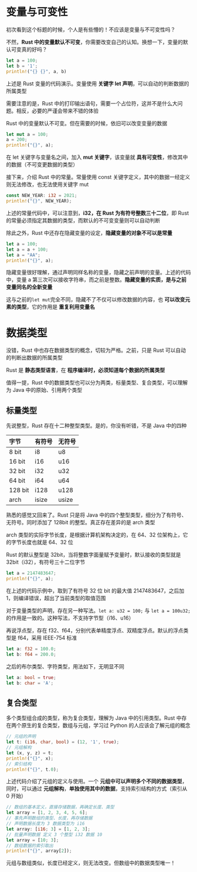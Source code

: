# 变量与可变性

初次看到这个标题的时候，个人是有些懵的！不应该是变量与不可变性吗？

不然，**Rust 中的变量默认不可变**，你需要改变自己的认知。换想一下，变量的默认可变真的好吗？

```Rust
let a = 100;
let b = '1';
println!("{} {}", a, b)
```

上述是 Rust 变量的代码演示。变量使用 **关键字 let 声明**，可以自动的判断数据的所属类型

需要注意的是，Rust 中的打印输出语句，需要一个占位符，这并不是什么大问题。相反，必要的严谨会带来不错的体验

Rust 中的变量默认不可变。但在需要的时候，依旧可以改变变量的数据

```Rust
let mut a = 100;
a = 200;
println!("{}", a);
```

在 let 关键字与变量名之间，加入 **mut 关键字**，该变量就 **具有可变性**，修改其中的数据（不可变更数据的类型）

接下来，介绍 Rust 中的常量。常量使用 const 关键字定义，其中的数据一经定义则无法修改，也无法使用关键字 mut

```Rust
const NEW_YEAR: i32 = 2021;
println!("{}", NEW_YEAR);
```

上述的常量代码中，可以注意到，**i32，在 Rust 为有符号整数三十二位**，即 Rust 的常量必须指定其数据的类型，而默认的不可变变量则可以自动判断

除此之外，Rust 中还存在隐藏变量的设定，**隐藏变量的对象不可以是常量**

```Rust
let a = 100;
let a = a + 100;
let a = "AA";
println!("{}", a);
```

隐藏变量很好理解，通过声明同样名称的变量，隐藏之前声明的变量。上述的代码中，变量 a 第三次可以接收字符串，而之前是整数。**隐藏变量的实质，是与之前变量同名的全新变量**

这与之前的`let mut`完全不同，隐藏不了不仅可以修改数据的内容，也 **可以改变元素的类型**，它的作用是 **重复利用变量名**

# 数据类型

没错，Rust 中也存在数据类型的概念，切较为严格。之前，只是 Rust 可以自动的判断出数据的所属类型

Rust 是 **静态类型语言**，在 **程序编译时，必须知道每个数据的所属类型**

值得一提，Rust 中的数据类型也可以分为两类，标量类型、复合类型，可以理解为 Java 中的原始、引用两个类型

## 标量类型

先说整型，Rust 存在十二种整型类型。是的，你没有听错，不是 Java 中的四种

|字节|有符号|无符号|
|:-|:-|:-|
|8 bit|i8|u8|
|16 bit|i16|u16|
|32 bit|i32|u32|
|64 bit|i64|u64|
|128 bit|i128|u128|
|arch|isize|usize|

熟悉的感觉又回来了。Rust 只是将 Java 中的四个整型类型，细分为了有符号、无符号。同时添加了 128bit 的整型。真正存在差异的是 arch 类型

arch 类型的实际字节长度，是根据计算机架构决定的，在 64、32 位架构上，它的字节长度也就是 64、32 位

Rust 的默认整型是 32bit，当将整数字面量赋予变量时，默认接收的类型就是 32bit（i32），有符号三十二位字节

```Rust
let a = 2147483647;
println!("{}", a);
```

在上述的代码示例中，取到了有符号 32 位 bit 的最大值 2147483647，之后加 1，则编译错误，超出了当前类型的取值范围

对于变量类型的声明，存在另一种写法。`let a: u32 = 100;` 与 `let a = 100u32;` 的作用是一致的。这种写法，不支持字节型（i16、u16）

再说浮点型，存在 f32、f64，分别代表单精度浮点、双精度浮点。默认的浮点类型是 f64，采用 IEEE-754 标准

```Rust
let a: f32 = 100.0;
let b: f64 = 200.0;
```

之后的布尔类型、字符类型，用法如下，无明显不同

```Rust
let a: bool = true;
let b: char = 'A';
```

## 复合类型

多个类型组合成的类型，称为复合类型，理解为 Java 中的引用类型。Rust 中存在两个原生的复合类型，数组与元组，学习过 Python 的人应该会了解元组的概念
 
 ```rust
// 元组的声明
let t: (i16, char, bool) = (12, '1', true);
// 元组解构
let (x, y, z) = t;
println!("{}", x);
// 索引结构
println!("{}", t.0);
 ```

上述代码介绍了元组的定义与使用。一个 **元组中可以声明多个不同的数据类型**，同时，可以通过 **元组解构**，**单独使用其中的数据**，支持索引结构的方式（索引从 0 开始）

```rust
// 数组的基本定义，直接存储数据，再确定长度、类型
let array = [1, 2, 3, 4, 5, 6];
// 事先声明数组的类型、长度，再存储数据
// 声明数据长度为 3 数据类型为 i16
let array: [i16; 3] = [1, 2, 3];
// 批量声明数据 定义 3 个整型 i32 数据 10
let array = [10; 3];
// 数组数据的索引取出
println!("{}", array[2]);
```

元组与数组类似，长度已经定义，则无法改变。但数组中的数据类型唯一！ 







